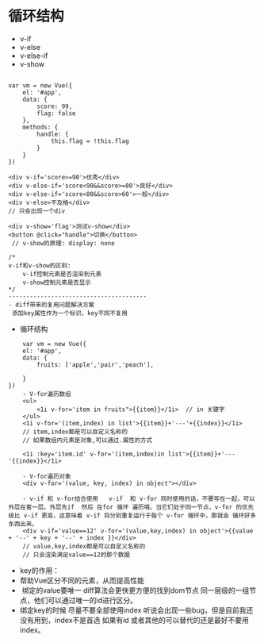 # 循环结构
+ v-if
+ v-else
+ v-else-if
+ v-show

```

var vm = new Vue({
    el: '#app',
    data: {
        score: 99,
        flag: false
    },
    methods: {
        handle: {
            this.flag = !this.flag
        }
    }
})

<div v-if='score>=90'>优秀</div>
<div v-else-if='score<90&&score>=80'>良好</div>
<div v-else-if='score<80&&score>60'>一般</div>
<div v-else>不及格</div>
// 只会出现一个div

<div v-show='flag'>测试v-show</div>
<button @click="handle">切换</button>
 // v-show的原理: display: none

/*
v-if和v-show的区别:
	v-if控制元素是否渲染到元素
	v-show控制元素是否显示
*/
---------------------------------------
- diff带来的复用问题解决方案
 添加key属性作为一个标识，key不同不复用
```

+ 循环结构
```
    var vm = new Vue({
    el: '#app',
    data: {
        fruits: ['apple','pair','peach'],
        
    }
})
    - V-for遍历数组
    <ul>
        <1i v-for='item in fruits">{{item}}</1i>  // in 关键字
    </ul>
    <1i v-for='(item,index) in list'>{{item}}+'---'+{{index}}</1i>
    // item,index都是可以自定义名称的
    // 如果数组内元素是对象,可以通过.属性的方式

    <1i :key='item.id' v-for='(item,index)in list'>{{item}}+'---'{{index}}</1i>

    - V-for遍历对象
    <div v-for='(value, key, index) in object"></div>

    - v-if 和 v-for结合使用   v-if  和 v-for 同时使用的话，不要写在一起，可以外层在套一层。外层先if  然后 在for 循环 遍历哦。当它们处于同一节点，v-for 的优先级比 v-if 更高，这意味着 v-if 将分别重复运行于每个 v-for 循环中，那就会 循环好多东西出来。
    <div v-if='value==12' v-for='(value,key,index) in object'>{{value + '--' + key + '--' + index }}</div>
    // value,key,index都是可以自定义名称的
    // 只会渲染满足value==12的那个数据
```

+ key的作用：
 + 帮助Vue区分不同的元素，从而提高性能
  + ​ 绑定的value要唯一   diff算法会更快更方便的找到dom节点 同一层级的一组节点，他们可以通过唯一的id进行区分。
  +  绑定key的时候  尽量不要全部使用index 听说会出现一些bug，但是目前我还没有用到，index不是首选 如果有id  或者其他的可以替代的还是最好不要用index。
